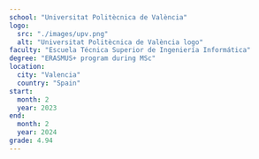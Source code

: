 ```yaml
---
school: "Universitat Politècnica de València"
logo: 
  src: "./images/upv.png"
  alt: "Universitat Politècnica de València logo"
faculty: "Escuela Técnica Superior de Ingeniería Informática"
degree: "ERASMUS+ program during MSc"
location:
  city: "Valencia"
  country: "Spain"
start:
  month: 2
  year: 2023
end:
  month: 2
  year: 2024
grade: 4.94
---
```

